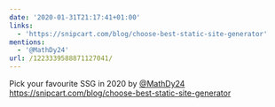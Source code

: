 ```yaml
---
date: '2020-01-31T21:17:41+01:00'
links:
  - 'https://snipcart.com/blog/choose-best-static-site-generator'
mentions:
  - '@MathDy24'
url: /1223339588871127041/
---
```

Pick your favourite SSG in 2020 by [@MathDy24](https://twitter.com/@MathDy24) https://snipcart.com/blog/choose-best-static-site-generator
